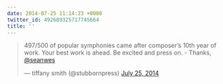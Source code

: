 ```yaml
---
date: 2014-07-25 11:14:23 +0000
twitter_id: 492689325717745664
title: ''
---
```


<blockquote class="twitter-tweet"><p lang="en" dir="ltr">497/500 of popular symphonies came after composer’s 10th year of work. Your best work is ahead. Be excited and press on. - Thanks, <a href="https://twitter.com/seanwes?ref_src=twsrc%5Etfw">@seanwes</a></p>&mdash; tiffany smith (@stubbornpress) <a href="https://twitter.com/stubbornpress/status/492686204811608064?ref_src=twsrc%5Etfw">July 25, 2014</a></blockquote>
<script async src="https://platform.twitter.com/widgets.js" charset="utf-8"></script>
